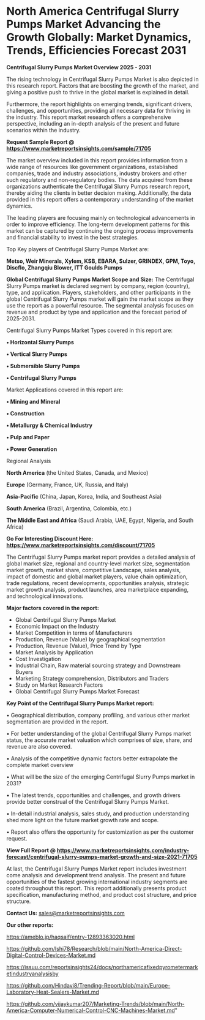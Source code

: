 # North America Centrifugal Slurry Pumps Market Advancing the Growth Globally: Market Dynamics, Trends, Efficiencies Forecast 2031

<Strong> Centrifugal Slurry Pumps Market Overview 2025 - 2031</strong>

The rising technology in Centrifugal Slurry Pumps Market is also depicted in this research report. Factors that are boosting the growth of the market, and giving a positive push to thrive in the global market is explained in detail.

Furthermore, the report highlights on emerging trends, significant drivers, challenges, and opportunities, providing all necessary data for thriving in the industry. This report market research offers a comprehensive perspective, including an in-depth analysis of the present and future scenarios within the industry.

<strong>Request Sample Report @ <a href=https://www.marketreportsinsights.com/sample/71705>https://www.marketreportsinsights.com/sample/71705</a></strong>

The market overview included in this report provides information from a wide range of resources like government organizations, established companies, trade and industry associations, industry brokers and other such regulatory and non-regulatory bodies. The data acquired from these organizations authenticate the Centrifugal Slurry Pumps research report, thereby aiding the clients in better decision making. Additionally, the data provided in this report offers a contemporary understanding of the market dynamics.

The leading players are focusing mainly on technological advancements in order to improve efficiency. The long-term development patterns for this market can be captured by continuing the ongoing process improvements and financial stability to invest in the best strategies.

Top Key players of Centrifugal Slurry Pumps Market are:

<strong>Metso, Weir Minerals, Xylem, KSB, EBARA, Sulzer, GRINDEX, GPM, Toyo, Discflo, Zhangqiu Blower, ITT Goulds Pumps</strong>

<strong><b>Global Centrifugal Slurry Pumps Market Scope and Size:</b></strong>
The Centrifugal Slurry Pumps market is declared segment by company, region (country), type, and application. Players, stakeholders, and other participants in the global Centrifugal Slurry Pumps market will gain the market scope as they use the report as a powerful resource. The segmental analysis focuses on revenue and product by type and application and the forecast period of 2025-2031.

Centrifugal Slurry Pumps Market Types covered in this report are:

<strong>• Horizontal Slurry Pumps

• Vertical Slurry Pumps

• Submersible Slurry Pumps

• Centrifugal Slurry Pumps</strong>

Market Applications covered in this report are:

<strong>• Mining and Mineral

• Construction

• Metallurgy & Chemical Industry

• Pulp and Paper

• Power Generation</strong> 

Regional Analysis

<strong>North America</strong> (the United States, Canada, and Mexico)

<strong>Europe</strong> (Germany, France, UK, Russia, and Italy)

<strong>Asia-Pacific</strong> (China, Japan, Korea, India, and Southeast Asia)

<strong>South America</strong> (Brazil, Argentina, Colombia, etc.)

<strong>The Middle East and Africa</strong> (Saudi Arabia, UAE, Egypt, Nigeria, and South Africa)

<strong>Go For Interesting Discount Here: <a href=https://www.marketreportsinsights.com/discount/71705>https://www.marketreportsinsights.com/discount/71705</a></strong>

The Centrifugal Slurry Pumps market report provides a detailed analysis of global market size, regional and country-level market size, segmentation market growth, market share, competitive Landscape, sales analysis, impact of domestic and global market players, value chain optimization, trade regulations, recent developments, opportunities analysis, strategic market growth analysis, product launches, area marketplace expanding, and technological innovations.

<strong><b>Major factors covered in the report:</b></strong>
<ul>
  <li>Global Centrifugal Slurry Pumps Market </li>
  <li>Economic Impact on the Industry</li>
  <li>Market Competition in terms of Manufacturers</li>
  <li>Production, Revenue (Value) by geographical segmentation</li>
  <li>Production, Revenue (Value), Price Trend by Type</li>
  <li>Market Analysis by Application</li>
  <li>Cost Investigation</li>
  <li>Industrial Chain, Raw material sourcing strategy and Downstream Buyers</li>
  <li>Marketing Strategy comprehension, Distributors and Traders</li>
  <li>Study on Market Research Factors</li>
  <li>Global Centrifugal Slurry Pumps Market Forecast</li>
</ul>

<strong><b>Key Point of the Centrifugal Slurry Pumps Market report:</b></strong>

• Geographical distribution, company profiling, and various other market segmentation are provided in the report.

• For better understanding of the global Centrifugal Slurry Pumps market status, the accurate market valuation which comprises of size, share, and revenue are also covered.

• Analysis of the competitive dynamic factors better extrapolate the complete market overview

• What will be the size of the emerging Centrifugal Slurry Pumps market in 2031?

• The latest trends, opportunities and challenges, and growth drivers provide better construal of the Centrifugal Slurry Pumps Market.

• In-detail industrial analysis, sales study, and production understanding shed more light on the future market growth rate and scope.

• Report also offers the opportunity for customization as per the customer request.

<strong><b>View Full Report @ <a href=https://www.marketreportsinsights.com/industry-forecast/centrifugal-slurry-pumps-market-growth-and-size-2021-71705>https://www.marketreportsinsights.com/industry-forecast/centrifugal-slurry-pumps-market-growth-and-size-2021-71705</a></b></strong>


At last, the Centrifugal Slurry Pumps Market report includes investment come analysis and development trend analysis. The present and future opportunities of the fastest growing international industry segments are coated throughout this report. This report additionally presents product specification, manufacturing method, and product cost structure, and price structure.

<strong>Contact Us:</strong>
sales@marketreportsinsights.com

<strong>Our other reports:</strong>

<a href=https://ameblo.jp/haqsaif/entry-12893363020.html>https://ameblo.jp/haqsaif/entry-12893363020.html</a>

<a href=https://github.com/Ishi78/Research/blob/main/North-America-Direct-Digital-Control-Devices-Market.md>https://github.com/Ishi78/Research/blob/main/North-America-Direct-Digital-Control-Devices-Market.md</a>

<a href=https://issuu.com/reportsinsights24/docs/northamericafixedpyrometermarketindustryanalysisby>https://issuu.com/reportsinsights24/docs/northamericafixedpyrometermarketindustryanalysisby</a>

<a href=https://github.com/Hindavi8/Trending-Report/blob/main/Europe-Laboratory-Heat-Sealers-Market.md>https://github.com/Hindavi8/Trending-Report/blob/main/Europe-Laboratory-Heat-Sealers-Market.md</a>

<a href=https://github.com/vijaykumar207/Marketing-Trends/blob/main/North-America-Computer-Numerical-Control-CNC-Machines-Market.md>https://github.com/vijaykumar207/Marketing-Trends/blob/main/North-America-Computer-Numerical-Control-CNC-Machines-Market.md</a>"
